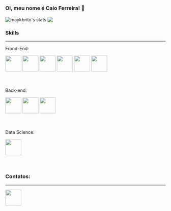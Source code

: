 ### Oi, meu nome é Caio Ferreira! 👋

<!--
**CaioCFSouza/CaioCFSouza** is a ✨ _special_ ✨ repository because its `README.md` (this file) appears on your GitHub profile.

Here are some ideas to get you started:

- 🔭 I’m currently working on Analista de suporte a Sistemas.
- 🌱 I’m currently learning TypeScript
-->

            

<p align="left">
<img align="center" src="https://github-readme-stats.vercel.app/api?username=CaioCFSouza&show_icons=true&theme=vision-friendly-dark" alt="maykbrito's stats"/>
<img align="center" src="https://github-readme-stats.vercel.app/api/top-langs/?username=CaioCFSouza&show_icons=true&theme=vision-friendly-dark">
</p>

<div>
  <h3>Skills</h3>
  <hr>
  <div>
     <p>Frond-End:</p>
     <img src="https://cdn.jsdelivr.net/gh/devicons/devicon/icons/html5/html5-original.svg" width="50px"/>
     <img src="https://cdn.jsdelivr.net/gh/devicons/devicon/icons/css3/css3-original.svg" width="50px"/>
     <img src="https://cdn.jsdelivr.net/gh/devicons/devicon/icons/bootstrap/bootstrap-original.svg" width="50px"/>
     <img src="https://cdn.jsdelivr.net/gh/devicons/devicon/icons/typescript/typescript-original.svg" width="50px"/>
     <img src="https://cdn.jsdelivr.net/gh/devicons/devicon/icons/javascript/javascript-original.svg" width="50px"/>
     <img src="https://cdn.jsdelivr.net/gh/devicons/devicon/icons/angularjs/angularjs-original.svg" width="50px"/>
  </div><br><br>

  <div>
     <p>Back-end:</p>
    <img src="https://cdn.jsdelivr.net/gh/devicons/devicon/icons/nodejs/nodejs-original.svg" width="50px"/>
    <img src="https://cdn.jsdelivr.net/gh/devicons/devicon/icons/php/php-original.svg" width="50px"/>
    <img src="https://cdn.jsdelivr.net/gh/devicons/devicon/icons/csharp/csharp-original.svg" width="50px"/>
  </div><br><br>
  
  <div>
     <p>Data Science:</p>
     <img src="https://cdn.jsdelivr.net/gh/devicons/devicon/icons/microsoftsqlserver/microsoftsqlserver-plain-wordmark.svg" width="50px"/>
  </div><br><br>
  
  <h3>Contatos:</h3>
  <hr>
  <div>
    <a href="https://www.linkedin.com/in/caio-cerqueira-2ba6529a/"><img src="https://cdn.jsdelivr.net/gh/devicons/devicon/icons/linkedin/linkedin-original.svg"  width="50px"/></a>
  </div>
  
  
</div>
  
            
          
